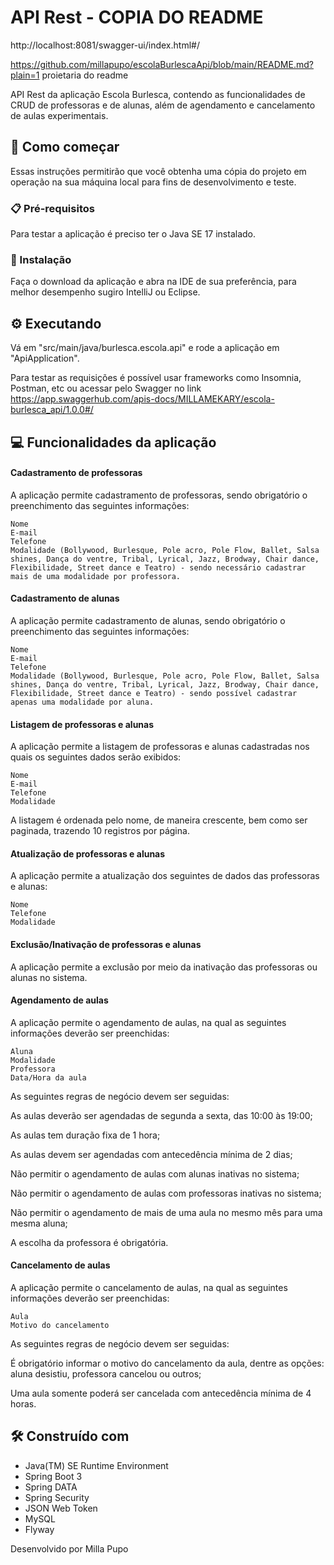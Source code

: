 # API Rest -  COPIA DO README 

http://localhost:8081/swagger-ui/index.html#/

https://github.com/millapupo/escolaBurlescaApi/blob/main/README.md?plain=1
proietaria do readme 

API Rest da aplicação Escola Burlesca, contendo as funcionalidades de CRUD de professoras e de alunas, além de agendamento e cancelamento de aulas experimentais.

## 🚀 Como começar

Essas instruções permitirão que você obtenha uma cópia do projeto em operação na sua máquina local para fins de desenvolvimento e teste.

### 📋 Pré-requisitos

Para testar a aplicação é preciso ter o Java SE 17 instalado.

### 🔧 Instalação

Faça o download da aplicação e abra na IDE de sua preferência, para melhor desempenho sugiro IntelliJ ou Eclipse.

## ⚙️ Executando

Vá em "src/main/java/burlesca.escola.api" e rode a aplicação em "ApiApplication".

Para testar as requisições é possível usar frameworks como Insomnia, Postman, etc ou acessar pelo Swagger no link https://app.swaggerhub.com/apis-docs/MILLAMEKARY/escola-burlesca_api/1.0.0#/

## 💻 Funcionalidades da aplicação

#### Cadastramento de professoras

A aplicação permite cadastramento de professoras, sendo obrigatório o preenchimento das seguintes informações:

    Nome
    E-mail
    Telefone
    Modalidade (Bollywood, Burlesque, Pole acro, Pole Flow, Ballet, Salsa shines, Dança do ventre, Tribal, Lyrical, Jazz, Brodway, Chair dance, Flexibilidade, Street dance e Teatro) - sendo necessário cadastrar mais de uma modalidade por professora. 

#### Cadastramento de alunas

A aplicação permite cadastramento de alunas, sendo obrigatório o preenchimento das seguintes informações:

    Nome
    E-mail
    Telefone
    Modalidade (Bollywood, Burlesque, Pole acro, Pole Flow, Ballet, Salsa shines, Dança do ventre, Tribal, Lyrical, Jazz, Brodway, Chair dance, Flexibilidade, Street dance e Teatro) - sendo possível cadastrar apenas uma modalidade por aluna.

#### Listagem de professoras e alunas

A aplicação permite a listagem de professoras e alunas cadastradas nos quais os seguintes dados serão exibidos:

    Nome
    E-mail
    Telefone
    Modalidade

A listagem é ordenada pelo nome, de maneira crescente, bem como ser paginada, trazendo 10 registros por página.

#### Atualização de professoras e alunas

A aplicação permite a atualização dos seguintes de dados das professoras e alunas:

    Nome
    Telefone
    Modalidade

#### Exclusão/Inativação de professoras e alunas

A aplicação permite a exclusão por meio da inativação das professoras ou alunas no sistema.

#### Agendamento de aulas

A aplicação permite o agendamento de aulas, na qual as seguintes informações deverão ser preenchidas:

    Aluna
    Modalidade
    Professora
    Data/Hora da aula

As seguintes regras de negócio devem ser seguidas:

As aulas deverão ser agendadas de segunda a sexta, das 10:00 às 19:00;

As aulas tem duração fixa de 1 hora;

As aulas devem ser agendadas com antecedência mínima de 2 dias;

Não permitir o agendamento de aulas com alunas inativas no sistema;

Não permitir o agendamento de aulas com professoras inativas no sistema;

Não permitir o agendamento de mais de uma aula no mesmo mês para uma mesma aluna;

A escolha da professora é obrigatória.

#### Cancelamento de aulas

A aplicação permite o cancelamento de aulas, na qual as seguintes informações deverão ser preenchidas:

    Aula
    Motivo do cancelamento 

As seguintes regras de negócio devem ser seguidas:

É obrigatório informar o motivo do cancelamento da aula, dentre as opções: aluna desistiu, professora cancelou ou outros;

Uma aula somente poderá ser cancelada com antecedência mínima de 4 horas.

## 🛠️ Construído com

* Java(TM) SE Runtime Environment
* Spring Boot 3
* Spring DATA
* Spring Security
* JSON Web Token
* MySQL
* Flyway

Desenvolvido por Milla Pupo